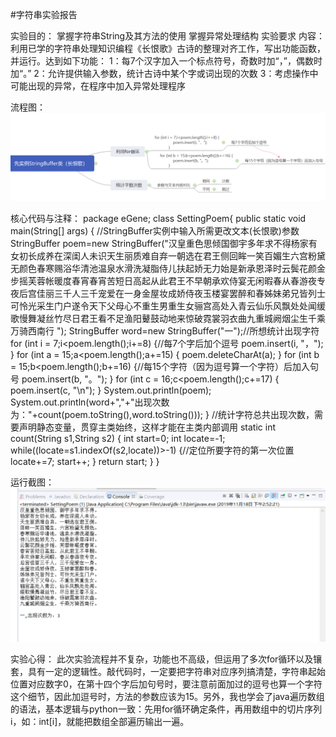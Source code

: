 #字符串实验报告

实验目的：
  掌握字符串String及其方法的使用
  掌握异常处理结构
实验要求
  内容：利用已学的字符串处理知识编程《长恨歌》古诗的整理对齐工作，写出功能函数，并运行。达到如下功能：
  1：每7个汉字加入一个标点符号，奇数时加“，”，偶数时加“。”
  2：允许提供输入参数，统计古诗中某个字或词出现的次数
  3：考虑操作中可能出现的异常，在程序中加入异常处理程序

流程图：
![image](图片1.png)



核心代码与注释：
package eGene;
class SettingPoem{
 public static void main(String[] args) {
	 //StringBuffer实例中输入所需更改文本(长恨歌)参数
	 StringBuffer poem=new StringBuffer("汉皇重色思倾国御宇多年求不得杨家有女初长成养在深闺人未识天生丽质难自弃一朝选在君王侧回眸一笑百媚生六宫粉黛无颜色春寒赐浴华清池温泉水滑洗凝脂侍儿扶起娇无力始是新承恩泽时云鬓花颜金步摇芙蓉帐暖度春宵春宵苦短日高起从此君王不早朝承欢侍宴无闲暇春从春游夜专夜后宫佳丽三千人三千宠爱在一身金屋妆成娇侍夜玉楼宴罢醉和春姊妹弟兄皆列士可怜光采生门户遂令天下父母心不重生男重生女骊宫高处入青云仙乐风飘处处闻缓歌慢舞凝丝竹尽日君王看不足渔阳鼙鼓动地来惊破霓裳羽衣曲九重城阙烟尘生千乘万骑西南行 ");
	 StringBuffer word=new StringBuffer("一");//所想统计出现字符
     for (int i = 7;i<poem.length();i+=8) {//每7个字后加个逗号
    	 poem.insert(i, "，");
             }
     for (int a = 15;a<poem.length();a+=15) {
    	 poem.deleteCharAt(a);
             }
     for (int b = 15;b<poem.length();b+=16) {//每15个字符（因为逗号算一个字符）后加入句号
    	 poem.insert(b, "。");
             }
     for (int c = 16;c<poem.length();c+=17) {
    	 poem.insert(c, "\n");
             }
  System.out.println(poem);
  System.out.println(word+","+"出现次数为："+count(poem.toString(),word.toString()));
 }
  //统计字符总共出现次数，需要声明静态变量，贯穿主类始终，这样才能在主类内部调用
 static int count(String s1,String s2)
 {
  int start=0;
  int locate=-1;
  while((locate=s1.indexOf(s2,locate))>-1) {//定位所要字符的第一次位置
	  locate+=7;
	  start++;
	  }
  return start;
 }
}



运行截图：
![image](图片2.png)


实验心得：
此次实验流程并不复杂，功能也不高级，但运用了多次for循环以及镶套，具有一定的逻辑性。敲代码时，一定要把字符串对应序列搞清楚，字符串起始位置对应数字0，在第十四个字后加句号时，要注意前面加过的逗号也算一个字符这个细节，因此加逗号时，方法的参数应该为15。另外，我也学会了java遍历数组的语法，基本逻辑与python一致：先用for循环确定条件，再用数组中的切片序列i，如：int[i]，就能把数组全部遍历输出一遍。

